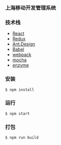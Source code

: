 ### 上海移动开发管理系统 

### 技术栈

- [React](https://facebook.github.io/react/)
- [Redux](https://github.com/reactjs/redux)
- [Ant.Design](http://ant.design/)
- [Babel](https://babeljs.io/)
- [webpack](https://webpack.github.io/)
- [mocha](https://mochajs.org/)
- [enzyme](https://github.com/airbnb/enzyme)

### 安装


```shell
$ npm install
```

### 运行
```shell
$ npm start
```

### 打包
```shell
$ npm run build
```
